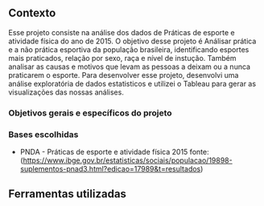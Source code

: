 ## Contexto 
Esse projeto consiste na análise dos dados de Práticas de esporte e atividade física do ano de 2015.
O objetivo desse projeto é Análisar prática e a não prática esportiva da população brasileira, identificando esportes mais praticados, relação por sexo, raça e nível de instução. Também analisar as causas e motivos que levam as pessoas a deixam ou a nunca praticarem o esporte. 
Para desenvolver esse projeto, desenvolvi uma análise exploratória de dados estatisticos e utilizei o Tableau para gerar as visualizações das nossas análises.

### Objetivos gerais e específicos do projeto 


### Bases escolhidas

- PNDA - Práticas de esporte e atividade física 2015
fonte: (https://www.ibge.gov.br/estatisticas/sociais/populacao/19898-suplementos-pnad3.html?edicao=17989&t=resultados)


## Ferramentas utilizadas